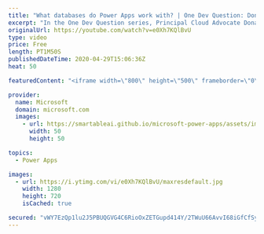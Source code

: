 ```yaml
---
title: "What databases do Power Apps work with? | One Dev Question: Dona Sarkar"
excerpt: "In the One Dev Question series, Principal Cloud Advocate Dona Sarkar explains how she uses Power Apps and why.   For more information, visit: https://docs.microsoft.com/powerapps/developer/common-data-service/overview/?WT.mc_id=onedevquestion-c9-donasa    Try Azure for free: https://aka.ms/TryAzure7"
originalUrl: https://youtube.com/watch?v=e0Xh7KQlBvU
type: video
price: Free
length: PT1M50S
publishedDateTime: 2020-04-29T15:06:36Z
heat: 50

featuredContent: "<iframe width=\"800\" height=\"500\" frameborder=\"0\" src=\"https://www.youtube.com/embed/e0Xh7KQlBvU\" allow=\"accelerometer; autoplay; encrypted-media; gyroscope; picture-in-picture\" allowfullscreen></iframe>"

provider:
  name: Microsoft
  domain: microsoft.com
  images:
    - url: https://smartableai.github.io/microsoft-power-apps/assets/images/organizations/microsoft.com-50x50.jpg
      width: 50
      height: 50

topics:
  - Power Apps

images:
  - url: https://i.ytimg.com/vi/e0Xh7KQlBvU/maxresdefault.jpg
    width: 1280
    height: 720
    isCached: true

secured: "vWY7EzQp1lu2J5PBUQGVG4C6RioOxZETGupd414Y/2TWuU66AvvI68iGfCfSyemltBFiKss/Grw//RWIVWZB6/x0rzoCvR05L51E6pWm63bPFn2Hg3p3QmpYnv5Npn4/1ZM4+14WhVdOUbG+V1nrqUTSAd67QLP4i43QU4ICNNiIhBB6X7fqkcJ+UzAn04NmS9j96+dd8p3+z2DMGH/Gnw+Fm2LxhGGb7Nx8fpHGlxe0P9JWsZJG/JTVasu5aBqT3+/awTbQKQKkJ1/VU3m5sJlpM+WyzNQoQBh619ZuaVwouF4TKsUAgJ6maiOHIB70SPXfvxxwUzmo2F3U4MtcIV8HEEASG05dc0n03Zz4GUrxYJrbdo/5xC4hQdTsv2lmKmymigfEBVwSEbShfb5mgEA1+TKOJxCqoUu22387D7w=;lSjy3LZvDP5XzOY0twfB4w=="
---
```


